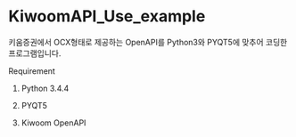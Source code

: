 # KiwoomAPI_Use_example
키움증권에서 OCX형태로 제공하는 OpenAPI를 Python3와 PYQT5에 맞추어 코딩한 프로그램입니다.

Requirement

1. Python 3.4.4

2. PYQT5

3. Kiwoom OpenAPI


